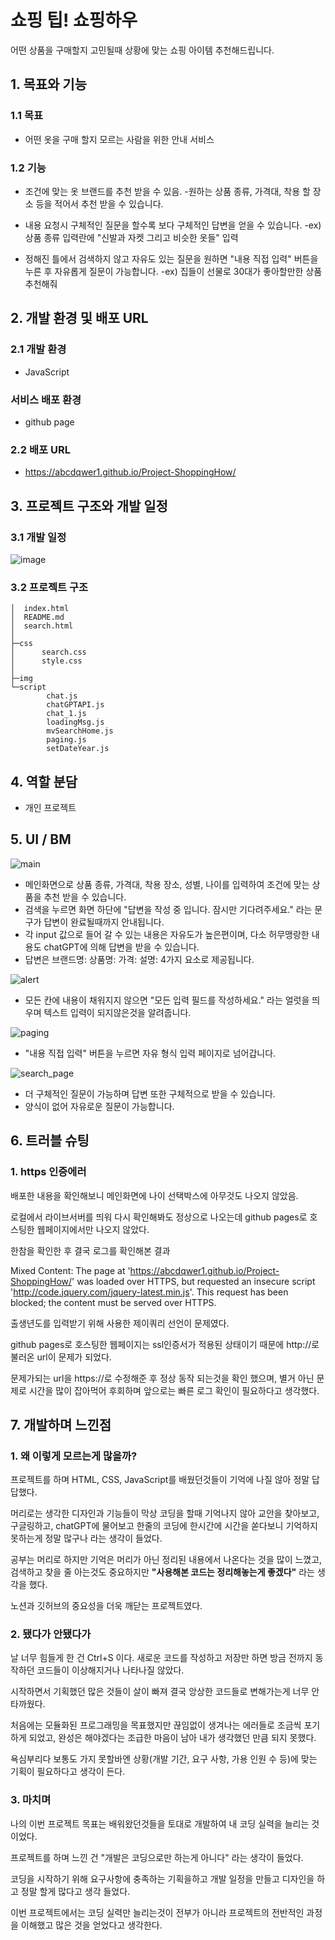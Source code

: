 
# 쇼핑 팁! 쇼핑하우

어떤 상품을 구매할지 고민될때 상황에 맞는 쇼핑 아이템 추천해드립니다.

## 1. 목표와 기능

### 1.1 목표
- 어떤 옷을 구매 할지 모르는 사람을 위한 안내 서비스

### 1.2 기능
- 조건에 맞는 옷 브랜드를 추천 받을 수 있음.
  -원하는 상품 종류, 가격대, 착용 할 장소 등을 적어서 추천 받을 수 있습니다.

- 내용 요청시 구체적인 질문을 할수록 보다 구체적인 답변을 얻을 수 있습니다.
    -ex) 상품 종류 입력란에 "신발과 자켓 그리고 비슷한 옷들" 입력

- 정해진 틀에서 검색하지 않고 자유도 있는 질문을 원하면 "내용 직접 입력" 버튼을 누른 후 자유롭게 질문이 가능합니다.
    -ex) 집들이 선물로 30대가 좋아할만한 상품 추천해줘

  
## 2. 개발 환경 및 배포 URL

### 2.1 개발 환경
- JavaScript
  
### 서비스 배포 환경
- github page

### 2.2 배포 URL
- https://abcdqwer1.github.io/Project-ShoppingHow/

## 3. 프로젝트 구조와 개발 일정

### 3.1 개발 일정
![image](https://github.com/abcdqwer1/Project-ShoppingHow/assets/68181016/eb6580b3-0e1b-404c-8e81-67935c0496ce)


### 3.2 프로젝트 구조

    │  index.html
    │  README.md
    │  search.html
    │
    ├─css
    │      search.css
    │      style.css
    │
    ├─img
    └─script
            chat.js
            chatGPTAPI.js
            chat_1.js
            loadingMsg.js
            mvSearchHome.js
            paging.js
            setDateYear.js
            

## 4. 역할 분담
- 개인 프로젝트


## 5. UI / BM


![main](https://github.com/abcdqwer1/Project-ShoppingHow/assets/68181016/c0fa62d8-b7bf-42e0-931d-69470d4b7f5b)

- 메인화면으로 상품 종류, 가격대, 착용 장소, 성별, 나이를 입력하여 조건에 맞는 상품을 추천 받을 수 있습니다.
- 검색을 누르면 화면 하단에 "답변을 작성 중 입니다. 잠시만 기다려주세요." 라는 문구가 답변이 완료될때까지 안내됩니다.
- 각 input 값으로 들어 갈 수 있는 내용은 자유도가 높은편이며, 다소 허무맹랑한 내용도 chatGPT에 의해 답변을 받을 수 있습니다.
- 답변은 브랜드명: 상품명: 가격: 설명: 4가지 요소로 제공됩니다.

![alert](https://github.com/abcdqwer1/Project-ShoppingHow/assets/68181016/ddeac2ac-dafd-4b2e-b0c0-f9af2f8d4f28)

- 모든 칸에 내용이 채워지지 않으면 "모든 입력 필드를 작성하세요." 라는 얼럿을 띄우며 텍스트 입력이 되지않은것을 알려줍니다.

![paging](https://github.com/abcdqwer1/Project-ShoppingHow/assets/68181016/287cd99f-c526-4bc7-85bd-f0e87912bf38)

- "내용 직접 입력" 버튼을 누르면 자유 형식 입력 페이지로 넘어갑니다.

![search_page](https://github.com/abcdqwer1/Project-ShoppingHow/assets/68181016/f3a4fa21-1191-4bfe-9d16-5cf914d3b131)

- 더 구체적인 질문이 가능하며 답변 또한 구체적으로 받을 수 있습니다.
- 양식이 없어 자유로운 질문이 가능합니다.

## 6. 트러블 슈팅

### 1. https 인증에러

배포한 내용을 확인해보니 메인화면에 나이 선택박스에 아무것도 나오지 않았음.

로컬에서 라이브서버를 띄워 다시 확인해봐도 정상으로 나오는데 github pages로 호스팅한 웹페이지에서만 나오지 않았다.

한참을 확인한 후 결국 로그를 확인해본 결과 

Mixed Content: The page at 'https://abcdqwer1.github.io/Project-ShoppingHow/' was loaded over HTTPS, but requested an insecure script 'http://code.jquery.com/jquery-latest.min.js'. This request has been blocked; the content must be served over HTTPS.

출생년도를 입력받기 위해 사용한 제이쿼리 선언이 문제였다.

github pages로 호스팅한 웹페이지는 ssl인증서가 적용된 상태이기 때문에 http://로 불러온 url이 문제가 되었다.

문제가되는 url을 https://로 수정해준 후 정상 동작 되는것을 확인 했으며, 별거 아닌 문제로 시간을 많이 잡아먹어 후회하며 앞으로는 빠른 로그 확인이 필요하다고 생각했다.

  

## 7. 개발하며 느낀점


### 1. 왜 이렇게 모르는게 많을까?

   프로젝트를 하며 HTML, CSS, JavaScript를 배웠던것들이 기억에 나질 않아 정말 답답했다.
   
   머리로는 생각한 디자인과 기능들이 막상 코딩을 할때 기억나지 않아 교안을 찾아보고, 구글링하고, chatGPT에 물어보고 한줄의 코딩에 한시간에 시간을 쏟다보니 기억하지 못하는게 정말 많구나 라는 생각이 들었다.
   
   공부는 머리로 하지만 기억은 머리가 아닌 정리된 내용에서 나온다는 것을 많이 느꼈고, 검색하고 찾을 줄 아는것도 중요하지만 **"사용해본 코드는 정리해놓는게 좋겠다"** 라는 생각을 했다.
   
   노션과 깃허브의 중요성을 더욱 깨닫는 프로젝트였다.


### 2. 됐다가 안됐다가

   날 너무 힘들게 한 건 Ctrl+S 이다. 새로운 코드를 작성하고 저장만 하면 방금 전까지 동작하던 코드들이 이상해지거나 나타나질 않았다.
   
   시작하면서 기획했던 많은 것들이 살이 빠져 결국 앙상한 코드들로 변해가는게 너무 안타까웠다.
   
   처음에는 모듈화된 프로그래밍을 목표했지만 끊임없이 생겨나는 에러들로 조금씩 포기하게 되었고, 완성은 해야겠다는 조급한 마음이 남아 내가 생각했던 만큼 되지 못했다.
   
   욕심부리다 보통도 가지 못할바엔 상황(개발 기간, 요구 사항, 가용 인원 수 등)에 맞는 기획이 필요하다고 생각이 든다.
  

### 3. 마치며

   나의 이번 프로젝트 목표는 배워왔던것들을 토대로 개발하여 내 코딩 실력을 늘리는 것 이었다.
   
   프로젝트를 하며 느낀 건 "개발은 코딩으로만 하는게 아니다" 라는 생각이 들었다.
   
   코딩을 시작하기 위해 요구사항에 충족하는 기획을하고 개발 일정을 만들고 디자인을 하고 정말 할게 많다고 생각 들었다.
   
   이번 프로젝트에서는 코딩 실력만 늘리는것이 전부가 아니라 프로젝트의 전반적인 과정을 이해했고 많은 것을 얻었다고 생각한다.
